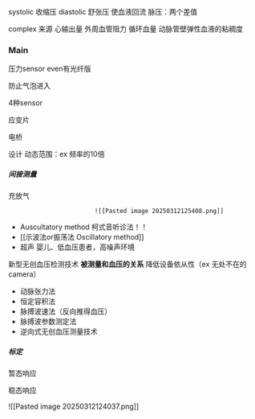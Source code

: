 systolic 收缩压
diastolic 舒张压
	使血液回流
脉压：两个差值

complex 来源
心输出量
外周血管阻力
循环血量
动脉管壁弹性血液的粘稠度
### Main

压力sensor
	even有光纤版


防止气泡进入

4种sensor

应变片

电桥


设计
动态范围：ex 频率的10倍

##### 间接测量

充放气
							
							![[Pasted image 20250312125408.png]]
- Auscultatory method 柯式音听诊法！！
- [[示波法or振荡法 Oscillatory method]]
- 超声
	婴儿、低血压患者，高噪声环境




新型无创血压检测技术
**被测量和血压的关系**
降低设备依从性（ex 无处不在的camera）
- 动脉张力法
- 恒定容积法
- 脉搏波速法（反向推得血压）
- 脉搏波参数测定法
- 逆向式无创血压测量技术


##### 标定
暂态响应

稳态响应



![[Pasted image 20250312124037.png]]
